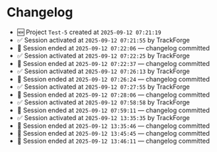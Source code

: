 # Changelog
- 🆕 Project `Test-5` created at `2025-09-12 07:21:19`
- ✅ Session activated at `2025-09-12 07:21:55` by TrackForge
- 🛑 Session ended at `2025-09-12 07:22:06` — changelog committed
- ✅ Session activated at `2025-09-12 07:22:25` by TrackForge
- 🛑 Session ended at `2025-09-12 07:22:37` — changelog committed
- ✅ Session activated at `2025-09-12 07:26:13` by TrackForge
- 🛑 Session ended at `2025-09-12 07:26:24` — changelog committed
- ✅ Session activated at `2025-09-12 07:27:55` by TrackForge
- 🛑 Session ended at `2025-09-12 07:28:06` — changelog committed
- ✅ Session activated at `2025-09-12 07:58:58` by TrackForge
- 🛑 Session ended at `2025-09-12 07:59:11` — changelog committed
- ✅ Session activated at `2025-09-12 13:35:35` by TrackForge
- 🛑 Session ended at `2025-09-12 13:35:46` — changelog committed
- 🛑 Session ended at `2025-09-12 13:45:45` — changelog committed
- 🛑 Session ended at `2025-09-12 13:46:11` — changelog committed
